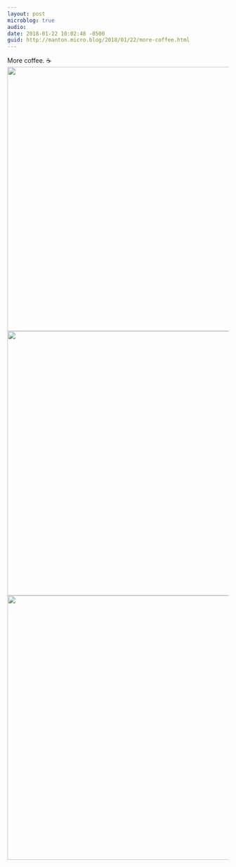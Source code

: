 ```yaml
---
layout: post
microblog: true
audio: 
date: 2018-01-22 10:02:48 -0500
guid: http://manton.micro.blog/2018/01/22/more-coffee.html
---
```

More coffee. ☕️<img src="http://manton.micro.blog/uploads/2018/1dcd110b52.jpg" width="600" height="600" /><img src="http://manton.micro.blog/uploads/2018/80fe0ab7d1.jpg" width="600" height="600" /><img src="http://manton.micro.blog/uploads/2018/bb70a37baa.jpg" width="600" height="600" />
